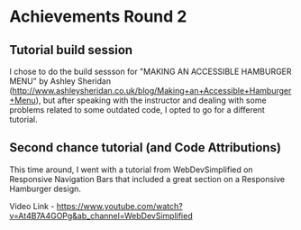 # Achievements Round 2
## Tutorial build session
I chose to do the build sessson for "MAKING AN ACCESSIBLE HAMBURGER MENU" by Ashley Sheridan (http://www.ashleysheridan.co.uk/blog/Making+an+Accessible+Hamburger+Menu), but after speaking with the instructor and dealing with some problems related to some outdated code, I opted to go for a different tutorial.

## Second chance tutorial (and Code Attributions)
This time around, I went with a tutorial from WebDevSimplified on Responsive Navigation Bars that included a great section on a Responsive Hamburger design.

Video Link - https://www.youtube.com/watch?v=At4B7A4GOPg&ab_channel=WebDevSimplified

